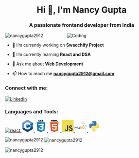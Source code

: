 <h1 align="center">Hi 👋, I'm Nancy Gupta</h1>
<h3 align="center">A passionate frontend developer from India</h3>

<img align="right" alt="Coding" width="300" src="https://user-images.githubusercontent.com/74038190/212748842-9fcbad5b-6173-4175-8a61-521f3dbb7514.gif">


<p align="left"> <img src="https://komarev.com/ghpvc/?username=nancygupta2912&label=Profile%20views&color=0e75b6&style=flat" alt="nancygupta2912" /> </p>

- 🔭 I’m currently working on **Swacchify Project**

- 🌱 I’m currently learning **React and DSA**

- 💬 Ask me about **Web Development**

- 📫 How to reach me **nancygupta2912@gmail.com**

<h3 align="left">Connect with me:</h3>
<p align="left">
<a href="https://www.linkedin.com/in/nancy-gupta-88953327b/" target="_blank" rel="noopener noreferrer">
    <img align="center" src="https://cdn.jsdelivr.net/gh/devicons/devicon/icons/linkedin/linkedin-original.svg" alt="LinkedIn" height="30" width="30"/>
</a>
</p>

<h3 align="left">Languages and Tools:</h3>
<p align="left">
<a href="https://reactjs.org/" target="_blank" rel="noreferrer"><img src="https://cdn.jsdelivr.net/gh/devicons/devicon/icons/react/react-original.svg" alt="react" width="40" height="40"/> </a>
<a href="https://www.w3schools.com/cpp/" target="_blank" rel="noreferrer"><img src="https://raw.githubusercontent.com/devicons/devicon/master/icons/cplusplus/cplusplus-original.svg" alt="cplusplus" width="40" height="40"/> </a> 
<a href="https://www.w3schools.com/css/" target="_blank" rel="noreferrer"> <img src="https://raw.githubusercontent.com/devicons/devicon/master/icons/css3/css3-original-wordmark.svg" alt="css3" width="40" height="40"/> </a> 
<a href="https://www.w3.org/html/" target="_blank" rel="noreferrer"> <img src="https://raw.githubusercontent.com/devicons/devicon/master/icons/html5/html5-original-wordmark.svg" alt="html5" width="40" height="40"/> </a> 
<a href="https://developer.mozilla.org/en-US/docs/Web/JavaScript" target="_blank" rel="noreferrer"> <img src="https://raw.githubusercontent.com/devicons/devicon/master/icons/javascript/javascript-original.svg" alt="javascript" width="40" height="40"/> </a> 
<a href="https://www.mysql.com/" target="_blank" rel="noreferrer"> <img src="https://raw.githubusercontent.com/devicons/devicon/master/icons/mysql/mysql-original-wordmark.svg" alt="mysql" width="40" height="40"/> </a> 
<a href="https://www.python.org" target="_blank" rel="noreferrer"> <img src="https://raw.githubusercontent.com/devicons/devicon/master/icons/python/python-original.svg" alt="python" width="40" height="40"/> </a>
</p>

<p><img align="left" src="https://github-readme-stats.vercel.app/api/top-langs?username=nancygupta2912&show_icons=true&locale=en&layout=compact" alt="nancygupta2912" /></p>

<p>&nbsp;<img align="center" src="https://github-readme-stats.vercel.app/api?username=nancygupta2912&show_icons=true&locale=en" alt="nancygupta2912" /></p>

<p><img align="center" src="https://github-readme-streak-stats.herokuapp.com/?user=nancygupta2912&" alt="nancygupta2912" /></p>
